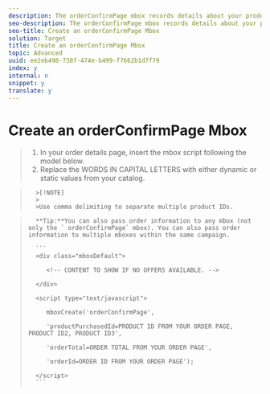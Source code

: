```yaml
---
description: The orderConfirmPage mbox records details about your product, permitting reports on sales data, orders, and recommendations.
seo-description: The orderConfirmPage mbox records details about your product, permitting reports on sales data, orders, and recommendations.
seo-title: Create an orderConfirmPage Mbox
solution: Target
title: Create an orderConfirmPage Mbox
topic: Advanced
uuid: ee2eb498-738f-474e-b499-f7662b1d7f79
index: y
internal: n
snippet: y
translate: y
---
```


# Create an orderConfirmPage Mbox


>1. In your order details page, insert the mbox script following the model below.
>1. Replace the WORDS IN CAPITAL LETTERS with either dynamic or static values from your catalog.


>       >[!NOTE]
>       >
>       >Use comma delimiting to separate multiple product IDs.

>       **Tip:**You can also pass order information to any mbox (not only the ` orderConfirmPage` mbox). You can also pass order information to multiple mboxes within the same campaign. 
>    
>       ```
>       <div class="mboxDefault"> 
>        
>          <!-- CONTENT TO SHOW IF NO OFFERS AVAILABLE. --> 
>        
>       </div> 
>        
>       <script type="text/javascript"> 
>           
>          mboxCreate('orderConfirmPage', 
>        
>          'productPurchasedId=PRODUCT ID FROM YOUR ORDER PAGE, PRODUCT ID2, PRODUCT ID3', 
>        
>          'orderTotal=ORDER TOTAL FROM YOUR ORDER PAGE', 
>        
>          'orderId=ORDER ID FROM YOUR ORDER PAGE'); 
>        
>       </script> 
>       ```

